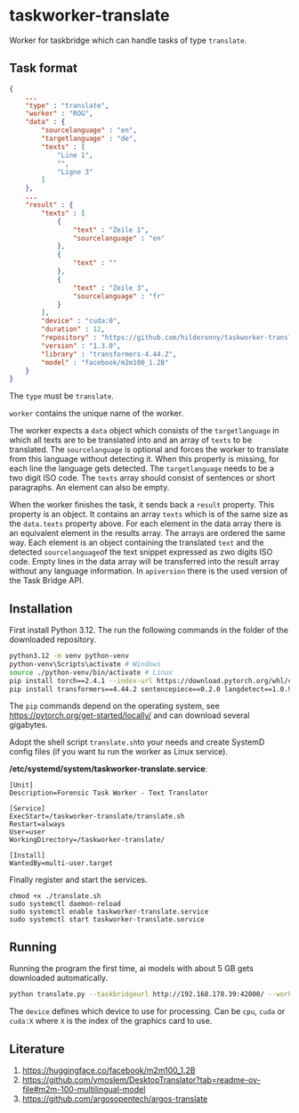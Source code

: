 # taskworker-translate

Worker for taskbridge which can handle tasks of type `translate`.

## Task format

```json
{
    ...
    "type" : "translate",
    "worker" : "ROG",
    "data" : {
        "sourcelanguage" : "en",
        "targetlanguage" : "de",
        "texts" : [
            "Line 1",
            "",
            "Ligne 3"
        ]
    },
    ...
    "result" : {
        "texts" : [
            {
                "text" : "Zeile 1",
                "sourcelanguage" : "en"
            },
            {
                "text" : ""
            },
            {
                "text" : "Zeile 3",
                "sourcelanguage" : "fr"
            }
        ],
        "device" : "cuda:0",
        "duration" : 12,
        "repository" : "https://github.com/hilderonny/taskworker-translate",
        "version" : "1.3.0",
        "library" : "transformers-4.44.2",
        "model" : "facebook/m2m100_1.2B"
    }
}
```

The `type` must be `translate`.

`worker` contains the unique name of the worker.

The worker expects a `data` object which consists of the `targetlanguage` in which all texts are to be translated into and an array of `texts` to be translated.
The `sourcelanguage` is optional and forces the worker to translate from this language without detecting it. When this property is missing, for each line the language gets detected.
The `targetlanguage` needs to be a two digit ISO code.
The `texts` array should consist of sentences or short paragraphs. An element can also be empty.

When the worker finishes the task, it sends back a `result` property. This property is an object. It contains an array `texts` which is of the same size as the `data.texts` property above. For each element in the data array there is an equivalent element in the results array. The arrays are ordered the same way. Each element is an object containing the translated `text` and the detected `sourcelanguage`of the text snippet expressed as zwo digits ISO code. Empty lines in the data array will be transferred into the result array without any language information. In `apiversion` there is the used version of the Task Bridge API.

## Installation

First install Python 3.12. The run the following commands in the folder of the downloaded repository.

```sh
python3.12 -m venv python-venv
python-venv\Scripts\activate # Windows
source ./python-venv/bin/activate # Linux
pip install torch==2.4.1 --index-url https://download.pytorch.org/whl/cu118
pip install transformers==4.44.2 sentencepiece==0.2.0 langdetect==1.0.9
```

The `pip` commands depend on the operating system, see https://pytorch.org/get-started/locally/ and can download several gigabytes.

Adopt the shell script `translate.sh`to your needs and create SystemD config files (if you want tu run the worker as Linux service).

**/etc/systemd/system/taskworker-translate.service**:

```
[Unit]
Description=Forensic Task Worker - Text Translator

[Service]
ExecStart=/taskworker-translate/translate.sh
Restart=always
User=user
WorkingDirectory=/taskworker-translate/

[Install]
WantedBy=multi-user.target
```

Finally register and start the services.

```
chmod +x ./translate.sh
sudo systemctl daemon-reload
sudo systemctl enable taskworker-translate.service
sudo systemctl start taskworker-translate.service
```

## Running

Running the program the first time, ai models with about 5 GB gets downloaded automatically.

```sh
python translate.py --taskbridgeurl http://192.168.178.39:42000/ --worker ROG --device cuda:0
```

The `device` defines which device to use for processing. Can be `cpu`, `cuda` or `cuda:X` where `X` is the index of the graphics card to use.

## Literature

1. https://huggingface.co/facebook/m2m100_1.2B
2. https://github.com/ymoslem/DesktopTranslator?tab=readme-ov-file#m2m-100-multilingual-model
3. https://github.com/argosopentech/argos-translate

